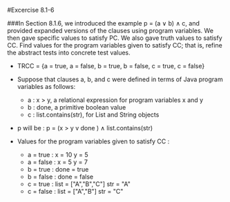 #Excercise 8.1-6

###In Section 8.1.6, we introduced the example p = (a ∨ b) ∧ c, and provided expanded versions of the clauses using program variables. We then gave specific values to satisfy PC. We also gave truth values to satisfy CC. Find values for the program variables given to satisfy CC; that is, refine the abstract tests into concrete test values.

- TRCC = {a = true, a = false, b = true, b = false, c = true, c = false}
- Suppose that clauses a, b, and c were defined  in terms of Java program variables as follows:
    - a : x > y, a relational expression for program variables x and y
    - b : done, a primitive boolean value
    - c : list.contains(str), for List and String objects

- p will be : p = (x > y v done ) ∧ list.contains(str)
- Values for the program variables given to satisfy CC :
    - a = true : x = 10  y = 5
    - a = false : x = 5   y = 7
    - b = true : done = true
    - b = false : done = false
    - c = true : list = ["A","B","C"]  str = "A"
    - c = false : list = ["A","B"]  str = "C"
